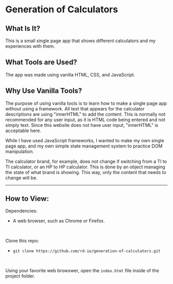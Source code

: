 # Generation of Calculators

## What Is It?

This is a small single page app that shows different calculators and my experiences with them.

## What Tools are Used?

The app was made using vanilla HTML, CSS, and JavaScript.

## Why Use Vanilla Tools?

The purpose of using vanilla tools is to learn how to make a single page app without using a framework. All text that appears for the calculator descriptions are using "innerHTML" to add the content. This is normally not recommended for any user input, as it is HTML code being entered and not simply text. Since this website does not have user input, "innerHTML" is acceptable here.

While I have used JavaScript frameworks, I wanted to make my own single page app, and my own simple state management system to practice DOM manipulation.

The calculator brand, for example, does not change if switching from a TI to TI calculator, or an HP to HP calculator. This is done by an object managing the state of what brand is showing. This way, only the content that needs to change will be.

---

## How to View:

Dependencies:
- A web browser, such as Chrome or Firefox.
<br>

Clone this repo:
- `git clone https://github.com/rd-io/generation-of-calculators.git`
<br>

Using your favorite web browswer, open the `index.html` file inside of the project folder.
